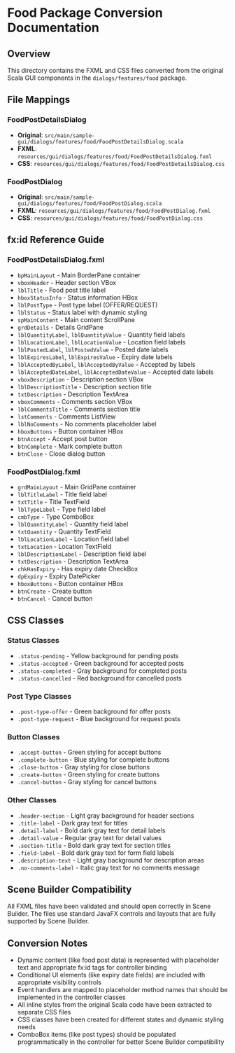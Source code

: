 # Food Package Conversion Documentation

## Overview
This directory contains the FXML and CSS files converted from the original Scala GUI components in the `dialogs/features/food` package.

## File Mappings

### FoodPostDetailsDialog
- **Original**: `src/main/sample-gui/dialogs/features/food/FoodPostDetailsDialog.scala`
- **FXML**: `resources/gui/dialogs/features/food/FoodPostDetailsDialog.fxml`
- **CSS**: `resources/gui/dialogs/features/food/FoodPostDetailsDialog.css`

### FoodPostDialog
- **Original**: `src/main/sample-gui/dialogs/features/food/FoodPostDialog.scala`
- **FXML**: `resources/gui/dialogs/features/food/FoodPostDialog.fxml`
- **CSS**: `resources/gui/dialogs/features/food/FoodPostDialog.css`

## fx:id Reference Guide

### FoodPostDetailsDialog.fxml
- `bpMainLayout` - Main BorderPane container
- `vboxHeader` - Header section VBox
- `lblTitle` - Food post title label
- `hboxStatusInfo` - Status information HBox
- `lblPostType` - Post type label (OFFER/REQUEST)
- `lblStatus` - Status label with dynamic styling
- `spMainContent` - Main content ScrollPane
- `grdDetails` - Details GridPane
- `lblQuantityLabel`, `lblQuantityValue` - Quantity field labels
- `lblLocationLabel`, `lblLocationValue` - Location field labels
- `lblPostedLabel`, `lblPostedValue` - Posted date labels
- `lblExpiresLabel`, `lblExpiresValue` - Expiry date labels
- `lblAcceptedByLabel`, `lblAcceptedByValue` - Accepted by labels
- `lblAcceptedDateLabel`, `lblAcceptedDateValue` - Accepted date labels
- `vboxDescription` - Description section VBox
- `lblDescriptionTitle` - Description section title
- `txtDescription` - Description TextArea
- `vboxComments` - Comments section VBox
- `lblCommentsTitle` - Comments section title
- `lstComments` - Comments ListView
- `lblNoComments` - No comments placeholder label
- `hboxButtons` - Button container HBox
- `btnAccept` - Accept post button
- `btnComplete` - Mark complete button
- `btnClose` - Close dialog button

### FoodPostDialog.fxml
- `grdMainLayout` - Main GridPane container
- `lblTitleLabel` - Title field label
- `txtTitle` - Title TextField
- `lblTypeLabel` - Type field label
- `cmbType` - Type ComboBox
- `lblQuantityLabel` - Quantity field label
- `txtQuantity` - Quantity TextField
- `lblLocationLabel` - Location field label
- `txtLocation` - Location TextField
- `lblDescriptionLabel` - Description field label
- `txtDescription` - Description TextArea
- `chkHasExpiry` - Has expiry date CheckBox
- `dpExpiry` - Expiry DatePicker
- `hboxButtons` - Button container HBox
- `btnCreate` - Create button
- `btnCancel` - Cancel button

## CSS Classes

### Status Classes
- `.status-pending` - Yellow background for pending posts
- `.status-accepted` - Green background for accepted posts
- `.status-completed` - Gray background for completed posts
- `.status-cancelled` - Red background for cancelled posts

### Post Type Classes
- `.post-type-offer` - Green background for offer posts
- `.post-type-request` - Blue background for request posts

### Button Classes
- `.accept-button` - Green styling for accept buttons
- `.complete-button` - Blue styling for complete buttons
- `.close-button` - Gray styling for close buttons
- `.create-button` - Green styling for create buttons
- `.cancel-button` - Gray styling for cancel buttons

### Other Classes
- `.header-section` - Light gray background for header sections
- `.title-label` - Dark gray text for titles
- `.detail-label` - Bold dark gray text for detail labels
- `.detail-value` - Regular gray text for detail values
- `.section-title` - Bold dark gray text for section titles
- `.field-label` - Bold dark gray text for form field labels
- `.description-text` - Light gray background for description areas
- `.no-comments-label` - Italic gray text for no comments message

## Scene Builder Compatibility
All FXML files have been validated and should open correctly in Scene Builder. The files use standard JavaFX controls and layouts that are fully supported by Scene Builder.

## Conversion Notes
- Dynamic content (like food post data) is represented with placeholder text and appropriate fx:id tags for controller binding
- Conditional UI elements (like expiry date fields) are included with appropriate visibility controls
- Event handlers are mapped to placeholder method names that should be implemented in the controller classes
- All inline styles from the original Scala code have been extracted to separate CSS files
- CSS classes have been created for different states and dynamic styling needs
- ComboBox items (like post types) should be populated programmatically in the controller for better Scene Builder compatibility